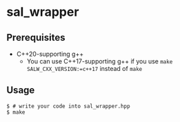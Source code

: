 # sal_wrapper



## Prerequisites

- C++20-supporting g++
    - You can use C++17-supporting g++ if you use `make SALW_CXX_VERSION:=c++17` instead of `make`

## Usage

```console
$ # write your code into sal_wrapper.hpp
$ make
```
